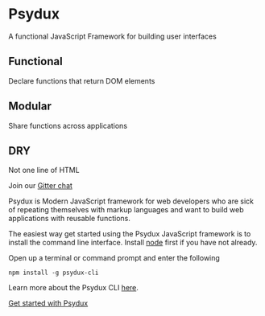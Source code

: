 # Psydux

A functional JavaScript Framework for building user interfaces

## Functional 

Declare functions that return DOM elements

## Modular

Share functions across applications

## DRY

Not one line of HTML

Join our [Gitter chat](https://gitter.im/psydux-framework/Lobby?utm_source=share-link&utm_medium=link&utm_campaign=share-link)

Psydux is Modern JavaScript framework for web developers who are sick of repeating themselves with markup languages and want to build web applications with reusable functions.

The easiest way get started using the Psydux JavaScript framework is to install the command line interface. Install [node](https://nodejs.org)
first if you have not already.

Open up a terminal or command prompt and enter the following

```
npm install -g psydux-cli
```

Learn more about the Psydux CLI [here](https://github.com/timurtu/psydux-cli).

[Get started with Psydux](docs/getting-started.md)
